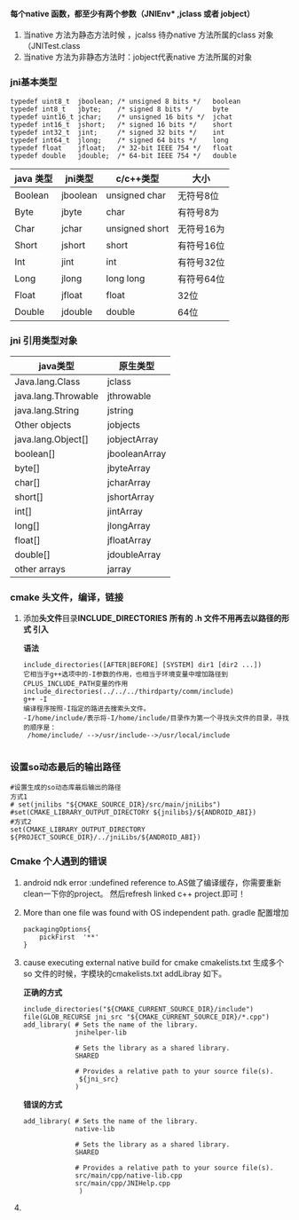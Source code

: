 ####  每个native 函数，都至少有两个参数（JNIEnv* ,jclass 或者 jobject）

1. 当native 方法为静态方法时候 ，jcalss 待办native 方法所属的class 对象（JNITest.class
2. 当native 方法为非静态方法时：jobject代表native 方法所属的对象

### jni基本类型



```
typedef uint8_t  jboolean; /* unsigned 8 bits */   boolean
typedef int8_t   jbyte;    /* signed 8 bits */     byte
typedef uint16_t jchar;    /* unsigned 16 bits */  jchat
typedef int16_t  jshort;   /* signed 16 bits */    short
typedef int32_t  jint;     /* signed 32 bits */	   int 
typedef int64_t  jlong;    /* signed 64 bits */	   long
typedef float    jfloat;   /* 32-bit IEEE 754 */   float
typedef double   jdouble;  /* 64-bit IEEE 754 */   double
```

| java 类型 | jni类型  | c/c++类型      | 大小       |
| --------- | -------- | -------------- | ---------- |
| Boolean   | jboolean | unsigned char  | 无符号8位  |
| Byte      | jbyte    | char           | 有符号8为  |
| Char      | jchar    | unsigned short | 无符号16为 |
| Short     | jshort   | short          | 有符号16位 |
| Int       | jint     | int            | 有符号32位 |
| Long      | jlong    | long long      | 有符号64位 |
| Float     | jfloat   | float          | 32位       |
| Double    | jdouble  | double         | 64位       |



### jni 引用类型对象

| java类型            | 原生类型      |
| ------------------- | ------------- |
| Java.lang.Class     | jclass        |
| java.lang.Throwable | jthrowable    |
| java.lang.String    | jstring       |
| Other objects       | jobjects      |
| java.lang.Object[]  | jobjectArray  |
| boolean[]           | jbooleanArray |
| byte[]              | jbyteArray    |
| char[]              | jcharArray    |
| short[]             | jshortArray   |
| int[]               | jintArray     |
| long[]              | jlongArray    |
| float[]             | jfloatArray   |
| double[]            | jdoubleArray  |
| other arrays        | jarray        |

### cmake 头文件，编译，链接

1. 添加**头文件**目录**INCLUDE_DIRECTORIES**  **所有的 .h 文件不用再去以路径的形式 引入**

   **语法**

   ```
   include_directories([AFTER|BEFORE] [SYSTEM] dir1 [dir2 ...])
   它相当于g++选项中的-I参数的作用，也相当于环境变量中增加路径到CPLUS_INCLUDE_PATH变量的作用
   include_directories(../../../thirdparty/comm/include)
   g++ -I 
   编译程序按照-I指定的路进去搜索头文件。
   -I/home/include/表示将-I/home/include/目录作为第一个寻找头文件的目录，寻找的顺序是：
    /home/include/ -->/usr/include-->/usr/local/include 
    
   ```

### 设置so动态最后的输出路径

```
#设置生成的so动态库最后输出的路径 
方式1
# set(jnilibs "${CMAKE_SOURCE_DIR}/src/main/jniLibs")
#set(CMAKE_LIBRARY_OUTPUT_DIRECTORY ${jnilibs}/${ANDROID_ABI})
#方式2
set(CMAKE_LIBRARY_OUTPUT_DIRECTORY ${PROJECT_SOURCE_DIR}/../jniLibs/${ANDROID_ABI})
```

### Cmake 个人遇到的错误

1.  android ndk error :undefined reference to.AS做了编译缓存，你需要重新clean一下你的project。 然后refresh linked c++ project.即可！

2. More than one file was found with OS independent path. gradle 配置增加 

   ```
   packagingOptions{
       pickFirst  '**'
   }
   ```

3. cause executing external native build for cmake cmakelists.txt  生成多个so 文件的时候，字模块的cmakelists.txt  addLibray 如下。

   **正确的方式**

   ```
   include_directories("${CMAKE_CURRENT_SOURCE_DIR}/include")
   file(GLOB_RECURSE jni_src "${CMAKE_CURRENT_SOURCE_DIR}/*.cpp")
   add_library( # Sets the name of the library.
                jnihelper-lib
   
                # Sets the library as a shared library.
                SHARED
   
                # Provides a relative path to your source file(s).
                 ${jni_src}
                )
   ```

   **错误的方式**

   ```
   add_library( # Sets the name of the library.
                native-lib
   
                # Sets the library as a shared library.
                SHARED
   
                # Provides a relative path to your source file(s).
                src/main/cpp/native-lib.cpp
                src/main/cpp/JNIHelp.cpp
                 )
   ```

   

4. 









